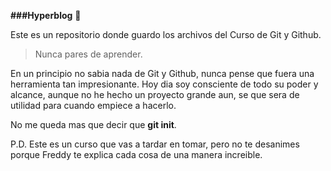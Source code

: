 **###Hyperblog** 💚

Este es un repositorio donde guardo los archivos del Curso de Git y Github.
> Nunca pares de aprender. 

En un principio no sabia nada de Git y Github, nunca pense que fuera una herramienta tan impresionante. Hoy dia soy consciente de todo su poder y alcance, aunque no he hecho un proyecto grande aun, se que sera de utilidad para cuando empiece a hacerlo. 

No me queda mas que decir que **git init**.

P.D. Este es un curso que vas a tardar en tomar, pero no te desanimes porque Freddy te explica cada cosa de una manera increible.